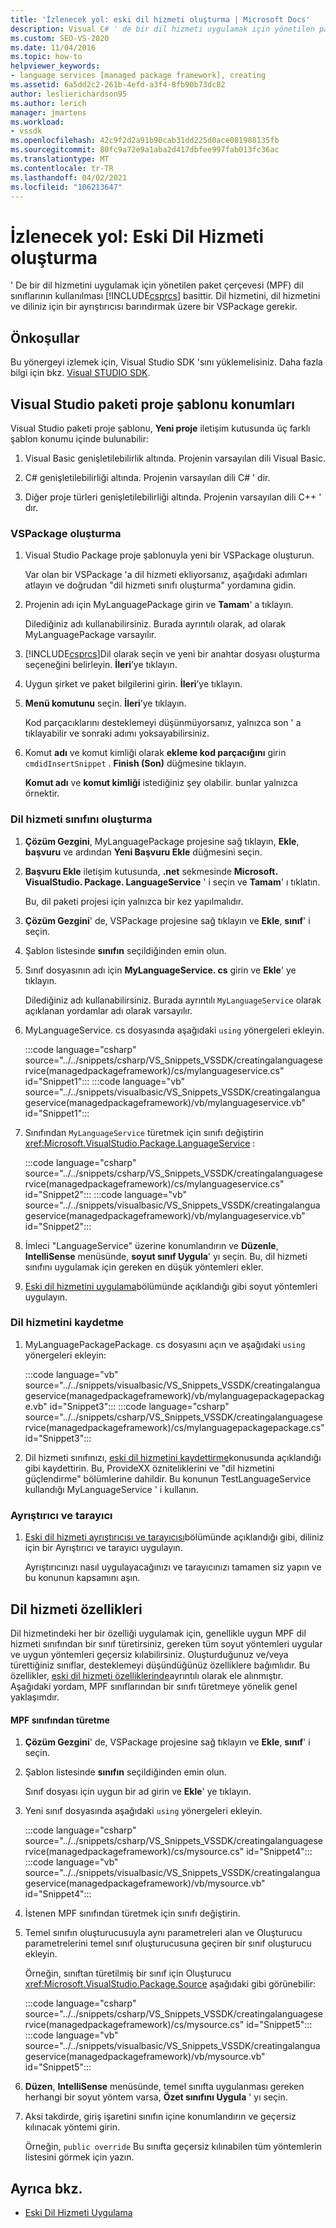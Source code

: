 ```yaml
---
title: 'İzlenecek yol: eski dil hizmeti oluşturma | Microsoft Docs'
description: Visual C# ' de bir dil hizmeti uygulamak için yönetilen paket çerçevesi dil sınıflarını nasıl kullanacağınızı öğrenin.
ms.custom: SEO-VS-2020
ms.date: 11/04/2016
ms.topic: how-to
helpviewer_keywords:
- language services [managed package framework], creating
ms.assetid: 6a5dd2c2-261b-4efd-a3f4-8fb90b73dc82
author: leslierichardson95
ms.author: lerich
manager: jmartens
ms.workload:
- vssdk
ms.openlocfilehash: 42c9f2d2a91b90cab31dd225d0ace081988135fb
ms.sourcegitcommit: 80fc9a72e9a1aba2d417dbfee997fab013fc36ac
ms.translationtype: MT
ms.contentlocale: tr-TR
ms.lasthandoff: 04/02/2021
ms.locfileid: "106213647"
---
```

# <a name="walkthrough-creating-a-legacy-language-service"></a>İzlenecek yol: Eski Dil Hizmeti oluşturma
' De bir dil hizmetini uygulamak için yönetilen paket çerçevesi (MPF) dil sınıflarının kullanılması [!INCLUDE[csprcs](../../data-tools/includes/csprcs_md.md)] basittir. Dil hizmetini, dil hizmetini ve diliniz için bir ayrıştırıcısı barındırmak üzere bir VSPackage gerekir.

## <a name="prerequisites"></a>Önkoşullar
 Bu yönergeyi izlemek için, Visual Studio SDK 'sını yüklemelisiniz. Daha fazla bilgi için bkz. [Visual STUDIO SDK](../../extensibility/visual-studio-sdk.md).

## <a name="locations-for-the-visual-studio-package-project-template"></a>Visual Studio paketi proje şablonu konumları
 Visual Studio paketi proje şablonu, **Yeni proje** iletişim kutusunda üç farklı şablon konumu içinde bulunabilir:

1. Visual Basic genişletilebilirlik altında. Projenin varsayılan dili Visual Basic.

2. C# genişletilebilirliği altında. Projenin varsayılan dili C# ' dir.

3. Diğer proje türleri genişletilebilirliği altında. Projenin varsayılan dili C++ ' dır.

### <a name="create-a-vspackage"></a>VSPackage oluşturma

1. Visual Studio Package proje şablonuyla yeni bir VSPackage oluşturun.

    Var olan bir VSPackage 'a dil hizmeti ekliyorsanız, aşağıdaki adımları atlayın ve doğrudan "dil hizmeti sınıfı oluşturma" yordamına gidin.

2. Projenin adı için MyLanguagePackage girin ve **Tamam**' a tıklayın.

    Dilediğiniz adı kullanabilirsiniz. Burada ayrıntılı olarak, ad olarak MyLanguagePackage varsayılır.

3. [!INCLUDE[csprcs](../../data-tools/includes/csprcs_md.md)]Dil olarak seçin ve yeni bir anahtar dosyası oluşturma seçeneğini belirleyin. **İleri**’ye tıklayın.

4. Uygun şirket ve paket bilgilerini girin. **İleri**’ye tıklayın.

5. **Menü komutunu** seçin. **İleri**’ye tıklayın.

    Kod parçacıklarını desteklemeyi düşünmüyorsanız, yalnızca son ' a tıklayabilir ve sonraki adımı yoksayabilirsiniz.

6. Komut **adı** ve komut kimliği olarak **ekleme kod parçacığını** girin `cmdidInsertSnippet` . **Finish (Son)** düğmesine tıklayın.

    **Komut adı** ve **komut kimliği** istediğiniz şey olabilir. bunlar yalnızca örnektir.

### <a name="create-the-language-service-class"></a>Dil hizmeti sınıfını oluşturma

1. **Çözüm Gezgini**, MyLanguagePackage projesine sağ tıklayın, **Ekle**, **başvuru** ve ardından **Yeni Başvuru Ekle** düğmesini seçin.

2. **Başvuru Ekle** iletişim kutusunda, **.net** sekmesinde **Microsoft. VisualStudio. Package. LanguageService** ' i seçin ve **Tamam**' ı tıklatın.

     Bu, dil paketi projesi için yalnızca bir kez yapılmalıdır.

3. **Çözüm Gezgini**' de, VSPackage projesine sağ tıklayın ve **Ekle**, **sınıf**' i seçin.

4. Şablon listesinde **sınıfın** seçildiğinden emin olun.

5. Sınıf dosyasının adı için **MyLanguageService. cs** girin ve **Ekle**' ye tıklayın.

     Dilediğiniz adı kullanabilirsiniz. Burada ayrıntılı `MyLanguageService` olarak açıklanan yordamlar adı olarak varsayılır.

6. MyLanguageService. cs dosyasında aşağıdaki `using` yönergeleri ekleyin.

     :::code language="csharp" source="../../snippets/csharp/VS_Snippets_VSSDK/creatingalanguageservice(managedpackageframework)/cs/mylanguageservice.cs" id="Snippet1":::
     :::code language="vb" source="../../snippets/visualbasic/VS_Snippets_VSSDK/creatingalanguageservice(managedpackageframework)/vb/mylanguageservice.vb" id="Snippet1":::

7. Sınıfından `MyLanguageService` türetmek için sınıfı değiştirin <xref:Microsoft.VisualStudio.Package.LanguageService> :

     :::code language="csharp" source="../../snippets/csharp/VS_Snippets_VSSDK/creatingalanguageservice(managedpackageframework)/cs/mylanguageservice.cs" id="Snippet2":::
     :::code language="vb" source="../../snippets/visualbasic/VS_Snippets_VSSDK/creatingalanguageservice(managedpackageframework)/vb/mylanguageservice.vb" id="Snippet2":::

8. İmleci "LanguageService" üzerine konumlandırın ve **Düzenle**, **IntelliSense** menüsünde, **soyut sınıf Uygula**' yı seçin. Bu, dil hizmeti sınıfını uygulamak için gereken en düşük yöntemleri ekler.

9. [Eski dil hizmetini uygulama](../../extensibility/internals/implementing-a-legacy-language-service2.md)bölümünde açıklandığı gibi soyut yöntemleri uygulayın.

### <a name="register-the-language-service"></a>Dil hizmetini kaydetme

1. MyLanguagePackagePackage. cs dosyasını açın ve aşağıdaki `using` yönergeleri ekleyin:

     :::code language="vb" source="../../snippets/visualbasic/VS_Snippets_VSSDK/creatingalanguageservice(managedpackageframework)/vb/mylanguagepackagepackage.vb" id="Snippet3":::
     :::code language="csharp" source="../../snippets/csharp/VS_Snippets_VSSDK/creatingalanguageservice(managedpackageframework)/cs/mylanguagepackagepackage.cs" id="Snippet3":::

2. Dil hizmeti sınıfınızı, [eski dil hizmetini kaydettirme](../../extensibility/internals/registering-a-legacy-language-service1.md)konusunda açıklandığı gibi kaydettirin. Bu, ProvideXX özniteliklerini ve "dil hizmetini güçlendirme" bölümlerine dahildir. Bu konunun TestLanguageService kullandığı MyLanguageService ' i kullanın.

### <a name="the-parser-and-scanner"></a>Ayrıştırıcı ve tarayıcı

1. [Eski dil hizmeti ayrıştırıcısı ve tarayıcısı](../../extensibility/internals/legacy-language-service-parser-and-scanner.md)bölümünde açıklandığı gibi, diliniz için bir Ayrıştırıcı ve tarayıcı uygulayın.

     Ayrıştırıcınızı nasıl uygulayacağınızı ve tarayıcınızı tamamen siz yapın ve bu konunun kapsamını aşın.

## <a name="language-service-features"></a>Dil hizmeti özellikleri
 Dil hizmetindeki her bir özelliği uygulamak için, genellikle uygun MPF dil hizmeti sınıfından bir sınıf türetirsiniz, gereken tüm soyut yöntemleri uygular ve uygun yöntemleri geçersiz kılabilirsiniz. Oluşturduğunuz ve/veya türettiğiniz sınıflar, desteklemeyi düşündüğünüz özelliklere bağımlıdır. Bu özellikler, [eski dil hizmeti özelliklerinde](../../extensibility/internals/legacy-language-service-features1.md)ayrıntılı olarak ele alınmıştır. Aşağıdaki yordam, MPF sınıflarından bir sınıfı türetmeye yönelik genel yaklaşımdır.

#### <a name="deriving-from-an-mpf-class"></a>MPF sınıfından türetme

1. **Çözüm Gezgini**' de, VSPackage projesine sağ tıklayın ve **Ekle**, **sınıf**' i seçin.

2. Şablon listesinde **sınıfın** seçildiğinden emin olun.

     Sınıf dosyası için uygun bir ad girin ve **Ekle**' ye tıklayın.

3. Yeni sınıf dosyasında aşağıdaki `using` yönergeleri ekleyin.

     :::code language="csharp" source="../../snippets/csharp/VS_Snippets_VSSDK/creatingalanguageservice(managedpackageframework)/cs/mysource.cs" id="Snippet4":::
     :::code language="vb" source="../../snippets/visualbasic/VS_Snippets_VSSDK/creatingalanguageservice(managedpackageframework)/vb/mysource.vb" id="Snippet4":::

4. İstenen MPF sınıfından türetmek için sınıfı değiştirin.

5. Temel sınıfın oluşturucusuyla aynı parametreleri alan ve Oluşturucu parametrelerini temel sınıf oluşturucusuna geçiren bir sınıf oluşturucu ekleyin.

     Örneğin, sınıftan türetilmiş bir sınıf için Oluşturucu <xref:Microsoft.VisualStudio.Package.Source> aşağıdaki gibi görünebilir:

     :::code language="csharp" source="../../snippets/csharp/VS_Snippets_VSSDK/creatingalanguageservice(managedpackageframework)/cs/mysource.cs" id="Snippet5":::
     :::code language="vb" source="../../snippets/visualbasic/VS_Snippets_VSSDK/creatingalanguageservice(managedpackageframework)/vb/mysource.vb" id="Snippet5":::

6. **Düzen**, **IntelliSense** menüsünde, temel sınıfta uygulanması gereken herhangi bir soyut yöntem varsa, **Özet sınıfını Uygula** ' yı seçin.

7. Aksi takdirde, giriş işaretini sınıfın içine konumlandırın ve geçersiz kılınacak yöntemi girin.

     Örneğin, `public override` Bu sınıfta geçersiz kılınabilen tüm yöntemlerin listesini görmek için yazın.

## <a name="see-also"></a>Ayrıca bkz.
- [Eski Dil Hizmeti Uygulama](../../extensibility/internals/implementing-a-legacy-language-service1.md)
